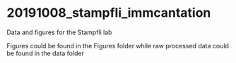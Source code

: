 # 20191008_stampfli_immcantation

Data and figures for the Stampfli lab

Figures could be found in the Figures folder while raw processed data could be found in the data folder
